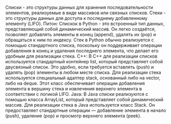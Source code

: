 Списки - это структуры данных для хранения последовательности элементов, реализуемые в виде массивов или связных списков. 
Стеки - это структуры данных для доступа к последнему добавленному элементу (LIFO). 
Питон:
Спискок в Python - это встроенный тип данных, представляющий собой динамический массив. Он легко создаётся, 
позволяет добавлять элементы в конец (append), удалять их (pop) и обращаться к ним по индексу. Стек в Python обычно реализуется с помощью 
стандартного списка, поскольку он поддерживает операции добавления в конец и удаления последнего элемента, что делает его удобным 
для реализации стека.
C++:
В C++ для реализации списков используется стандартный контейнер list, который представляет собой двусвязный список. 
Это удобно, если требуется вставлять (push) и удалять (pop) элементы в любом месте списка. Для реализации стека используется 
специальный адаптер stack, основанный либо на vector, либо на deque. Этот класс обеспечивает операции добавления элемента 
в вершину стека и извлечения верхнего элемента в соответствии с логикой LIFO.
Java:
В Java списки реализуются с помощью класса ArrayList, который представляет собой динамический массив. 
Для реализации стека в Java используется класс Stack. Он предоставляет стандартные операции — добавление элемента в начало (push), удаление (pop) и просмотр верхнего элемента (peek).
